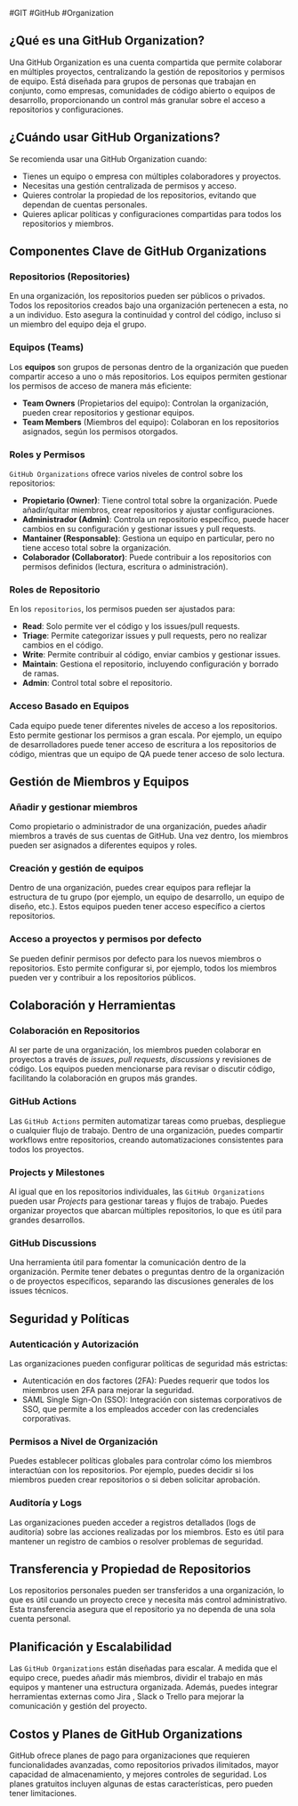 #GIT #GitHub #Organization
## ¿Qué es una GitHub Organization?

Una GitHub Organization es una cuenta compartida que permite colaborar en múltiples proyectos, centralizando la gestión de repositorios y permisos de equipo. Está diseñada para grupos de personas que trabajan en conjunto, como empresas, comunidades de código abierto o equipos de desarrollo, proporcionando un control más granular sobre el acceso a repositorios y configuraciones.

## ¿Cuándo usar GitHub Organizations?

Se recomienda usar una GitHub Organization cuando:
- Tienes un equipo o empresa con múltiples colaboradores y proyectos.
- Necesitas una gestión centralizada de permisos y acceso.
- Quieres controlar la propiedad de los repositorios, evitando que dependan de cuentas personales.
- Quieres aplicar políticas y configuraciones compartidas para todos los repositorios y miembros.

## Componentes Clave de GitHub Organizations

### Repositorios (Repositories)
En una organización, los repositorios  pueden ser públicos o privados. Todos los repositorios creados bajo una organización pertenecen a esta, no a un individuo. Esto asegura la continuidad y control del código, incluso si un miembro del equipo deja el grupo.

### Equipos (Teams)
Los __equipos__  son grupos de personas dentro de la organización que pueden compartir acceso a uno o más repositorios. Los equipos permiten gestionar los permisos de acceso de manera más eficiente:
- __Team Owners__ (Propietarios del equipo): Controlan la organización, pueden crear repositorios y gestionar equipos.
- __Team Members__ (Miembros del equipo): Colaboran en los repositorios asignados, según los permisos otorgados.

### Roles y Permisos   
`GitHub Organizations` ofrece varios niveles de control sobre los repositorios:
- __Propietario (Owner)__: Tiene control total sobre la organización. Puede añadir/quitar miembros, crear repositorios y ajustar configuraciones.
- __Administrador (Admin)__: Controla un repositorio específico, puede hacer cambios en su configuración y gestionar issues y pull requests.
- __Mantainer (Responsable)__: Gestiona un equipo en particular, pero no tiene acceso total sobre la organización.
- __Colaborador (Collaborator)__: Puede contribuir a los repositorios con permisos definidos (lectura, escritura o administración).

### Roles de Repositorio   
En los `repositorios`, los permisos pueden ser ajustados para:
- __Read__: Solo permite ver el código y los issues/pull requests.
- __Triage__: Permite categorizar issues y pull requests, pero no realizar cambios en el código.
- __Write__: Permite contribuir al código, enviar cambios y gestionar issues.
- __Maintain__: Gestiona el repositorio, incluyendo configuración y borrado de ramas.
- __Admin__: Control total sobre el repositorio.

### Acceso Basado en Equipos 
Cada equipo puede tener diferentes niveles de acceso a los repositorios. Esto permite gestionar los permisos a gran escala. Por ejemplo, un equipo de desarrolladores puede tener acceso de escritura a los repositorios de código, mientras que un equipo de QA puede tener acceso de solo lectura.

## Gestión de Miembros y Equipos

### Añadir y gestionar miembros
Como propietario o administrador de una organización, puedes añadir miembros a través de sus cuentas de GitHub. Una vez dentro, los miembros pueden ser asignados a diferentes equipos y roles.

### Creación y gestión de equipos
Dentro de una organización, puedes crear equipos para reflejar la estructura de tu grupo (por ejemplo, un equipo de desarrollo, un equipo de diseño, etc.). Estos equipos pueden tener acceso específico a ciertos repositorios.

### Acceso a proyectos y permisos por defecto
Se pueden definir permisos por defecto para los nuevos miembros o repositorios. Esto permite configurar si, por ejemplo, todos los miembros pueden ver y contribuir a los repositorios públicos.

## Colaboración y Herramientas

### Colaboración en Repositorios
Al ser parte de una organización, los miembros pueden colaborar en proyectos a través de *issues*, *pull requests*, *discussions* y revisiones de código. Los equipos pueden mencionarse para revisar o discutir código, facilitando la colaboración en grupos más grandes.

### GitHub Actions
Las `GitHub Actions` permiten automatizar tareas como pruebas, despliegue o cualquier flujo de trabajo. Dentro de una organización, puedes compartir workflows entre repositorios, creando automatizaciones consistentes para todos los proyectos.

### Projects y Milestones
Al igual que en los repositorios individuales, las `GitHub Organizations` pueden usar *Projects* para gestionar tareas y flujos de trabajo. Puedes organizar proyectos que abarcan múltiples repositorios, lo que es útil para grandes desarrollos.

### GitHub Discussions
Una herramienta útil para fomentar la comunicación dentro de la organización. Permite tener debates o preguntas dentro de la organización o de proyectos específicos, separando las discusiones generales de los issues técnicos.

## Seguridad y Políticas

### Autenticación y Autorización

Las organizaciones pueden configurar políticas de seguridad más estrictas:
- Autenticación en dos factores (2FA): Puedes requerir que todos los miembros usen 2FA para mejorar la seguridad.
- SAML Single Sign-On (SSO): Integración con sistemas corporativos de SSO, que permite a los empleados acceder con las credenciales corporativas.

### Permisos a Nivel de Organización  
Puedes establecer políticas globales para controlar cómo los miembros interactúan con los repositorios. Por ejemplo, puedes decidir si los miembros pueden crear repositorios o si deben solicitar aprobación.

### Auditoría y Logs
Las organizaciones pueden acceder a registros detallados (logs de auditoría) sobre las acciones realizadas por los miembros. Esto es útil para mantener un registro de cambios o resolver problemas de seguridad.

## Transferencia y Propiedad de Repositorios

Los repositorios personales pueden ser transferidos a una organización, lo que es útil cuando un proyecto crece y necesita más control administrativo. Esta transferencia asegura que el repositorio ya no dependa de una sola cuenta personal.

## Planificación y Escalabilidad

Las `GitHub Organizations` están diseñadas para escalar. A medida que el equipo crece, puedes añadir más miembros, dividir el trabajo en más equipos y mantener una estructura organizada. Además, puedes integrar herramientas externas como Jira , Slack  o Trello para mejorar la comunicación y gestión del proyecto.

## Costos y Planes de GitHub Organizations

GitHub ofrece planes de pago para organizaciones que requieren funcionalidades avanzadas, como repositorios privados ilimitados, mayor capacidad de almacenamiento, y mejores controles de seguridad. Los planes gratuitos incluyen algunas de estas características, pero pueden tener limitaciones.